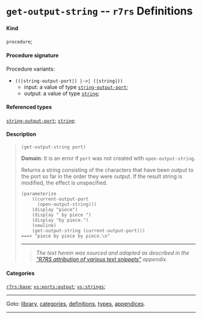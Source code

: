 

<a id='definition__r7rs__get-output-string'></a>

# `get-output-string` -- `r7rs` Definitions


#### Kind

`procedure`;


#### Procedure signature

Procedure variants:
 * `((|string-output-port|) |->| (|string|))`
   * input: a value of type [`string-output-port`](../../r7rs/types/string-output-port.md#type__r7rs__string-output-port);
   * output: a value of type [`string`](../../r7rs/types/string.md#type__r7rs__string);


#### Referenced types

[`string-output-port`](../../r7rs/types/string-output-port.md#type__r7rs__string-output-port);
[`string`](../../r7rs/types/string.md#type__r7rs__string);


#### Description

> ````
> (get-output-string port)
> ````
> 
> 
> **Domain**:  It is an error if `port` was not created with
> `open-output-string`.
> 
> Returns a string consisting of the
> characters that have been output to the port so far in the order they
> were output.
> If the result string is modified, the effect is unspecified.
> 
> ````
> (parameterize
>     ((current-output-port
>       (open-output-string)))
>     (display "piece")
>     (display " by piece ")
>     (display "by piece.")
>     (newline)
>     (get-output-string (current-output-port)))
> ===> "piece by piece by piece.\n"
> ````
> 
> 
> ----
> > *The text herein was sourced and adapted as described in the ["R7RS attribution of various text snippets"](../../r7rs/appendices/attribution.md#appendix__r7rs__attribution) appendix.*


#### Categories

[`r7rs:base`](../../r7rs/categories/r7rs_3a_base.md#category__r7rs__r7rs_3a_base);
[`vs:ports:output`](../../r7rs/categories/vs_3a_ports_3a_output.md#category__r7rs__vs_3a_ports_3a_output);
[`vs:strings`](../../r7rs/categories/vs_3a_strings.md#category__r7rs__vs_3a_strings);

----

Goto: [library](../../r7rs/_index.md#library__r7rs), [categories](../../r7rs/categories/_index.md#toc__r7rs__categories), [definitions](../../r7rs/definitions/_index.md#toc__r7rs__definitions), [types](../../r7rs/types/_index.md#toc__r7rs__types), [appendices](../../r7rs/appendices/_index.md#toc__r7rs__appendices).

----

